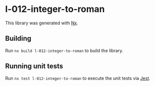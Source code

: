 # l-012-integer-to-roman

This library was generated with [Nx](https://nx.dev).

## Building

Run `nx build l-012-integer-to-roman` to build the library.

## Running unit tests

Run `nx test l-012-integer-to-roman` to execute the unit tests via [Jest](https://jestjs.io).
